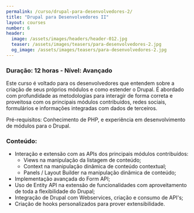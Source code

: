 ```yaml
---
permalink: /curso/drupal-para-desenvolvedores-2/
title: "Drupal para Desenvolvedores II"
layout: courses
number: 6
header:
  image: /assets/images/headers/header-012.jpg
  teaser: /assets/images/teasers/para-desenvolvedores-2.jpg
  og_image: /assets/images/teasers/para-desenvolvedores-2.jpg
---
```


### Duração: 12 horas - Nível: Avançado

Este curso é voltado para os desenvolvedores que entendem sobre a criação de seus próprios módulos e como estender o Drupal. É abordado com profundidade as metodologias para interagir de forma correta e proveitosa com os principais módulos contribuídos, redes sociais, formulários e informações integradas com dados de terceiros.

Pré-requisitos: Conhecimento de PHP, e experiência em desenvolvimento de módulos para o Drupal.

### Conteúdo:

- Interação e extensão com as APIs dos principais módulos contribuídos:
  - Views na manipulação da listagem de conteúdo;
  - Context na manipulação dinâmica de conteúdo contextual;
  - Panels / Layout Builder na manipulação dinâmica de conteúdo;
- Implementação avançada do Form API;
- Uso de Entity API na extensão de funcionalidades com aproveitamento de toda a flexibilidade do Drupal;
- Integração de Drupal com Webservices, criação e consumo de API's;
- Criação de hooks personalizados para prover extensibilidade.
